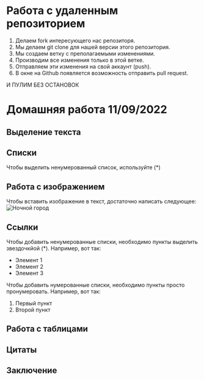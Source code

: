 # Работа с удаленным репозиторием

1. Делаем fork интересующего нас репозиторя.
2. Мы делаем git clone для нашей версии этого репозитория.
3. Мы создаем ветку с преполагаемыми изменениями.
4. Производим все изменения только в этой ветке.
5. Отправляем эти изменения на свой аккаунт (push).
6. В окне на Github появляется возможность отправить pull request.

И ПУЛИМ БЕЗ ОСТАНОВОК

# Домашняя работа 11/09/2022

## Выделение текста

## Списки

Чтобы выделить ненумерованный список, используйте (*)

## Работа с изображением

Чтобы вставить изображение в текст, достаточно написать следующее:
![Ночной город](Vancouver-5-1024x640.jpg)

## Ссылки

Чтобы добавить ненумерованные списки, необходимо пункты выделить звездочкйой (*).
Например, вот так:

* Элемент 1
* Элемент 2
* Элемент 3

Чтобы добавить нумерованные списки, необходимо пункты просто пронумеровать.
Например, вот так:

1. Первый пункт
2. Второй пункт

## Работа с таблицами

## Цитаты

## Заключение
